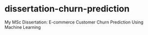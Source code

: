 # dissertation-churn-prediction
My MSc Dissertation: E-commerce Customer Churn Prediction Using Machine Learning
